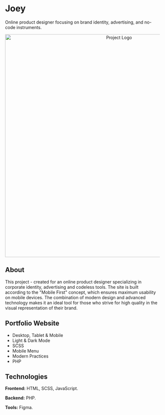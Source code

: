 # Joey
Online product designer focusing on brand identity, advertising, and no-code instruments.

<p align="center">
      <img src="https://i.ibb.co/TWWBRKh/Cover.png" alt="Project Logo" width="726">
</p>

## About

This project - created for an online product designer specializing in corporate identity, advertising and codeless tools. The site is built according to the "Mobile First" concept, which ensures maximum usability on mobile devices. The combination of modern design and advanced technology makes it an ideal tool for those who strive for high quality in the visual representation of their brand.

## Portfolio Website

- Desktop, Tablet & Mobile
- Light & Dark Mode
- SCSS
- Mobile Menu
- Modern Practices
- PHP

## Technologies

**Frontend:** HTML, SCSS, JavaScript.

**Backend:** PHP.

**Tools:** Figma.
